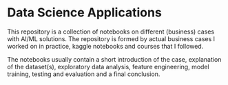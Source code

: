 # Data Science Applications
This repository is a collection of notebooks on different (business) cases with AI/ML solutions. The repository is formed by actual business cases I worked on in practice, kaggle notebooks and courses that I followed.

The notebooks usually contain a short introduction of the case, explanation of the dataset(s), exploratory data analysis, feature engineering, model training, testing and evaluation and a final conclusion.
